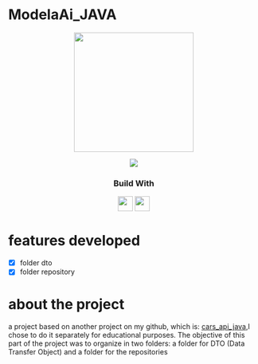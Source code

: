 # ModelaAi_JAVA
  <div align='center'>
    <img height="240px" src="https://em-content.zobj.net/source/microsoft-teams/337/automobile_1f697.png">
  </div>
  
<p align = "center">
   <img src="https://img.shields.io/badge/author-NinaS23-4dae71?style=flat-square" />
</p>
  
<div align="center">
  <h3>Build With</h3>
  <img src="https://img.shields.io/badge/java-%23ED8B00.svg?style=for-the-badge&logo=java&logoColor=white" height="30px"/>
  <img src="https://img.shields.io/badge/spring-%236DB33F.svg?style=for-the-badge&logo=spring&logoColor=white" height="30px"/>
</div>

#  features developed 
- [x] folder dto
- [X] folder repository

# about the project
a project based on another project on my github, which is: [cars_api_java](https://github.com/NinaS23/Cars_Api_Java),I chose to do it separately for educational purposes.
The objective of this part of the project was to organize in two folders: a folder for DTO (Data Transfer Object) and a folder for the
repositories



